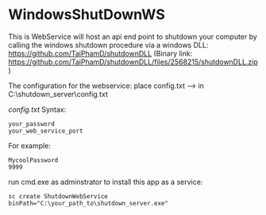 # WindowsShutDownWS
This is WebService will host an api end point to shutdown your computer by calling the windows shutdown procedure via a windows DLL:
https://github.com/TaiPhamD/shutdownDLL (Binary link: https://github.com/TaiPhamD/shutdownDLL/files/2568215/shutdownDLL.zip)


The configuration for the webservice: 
place config.txt --> in C:\shutdown_server\config.txt

*config.txt* Syntax:
```
your_password
your_web_service_port
```
For example:
```
MycoolPassword
9999
```
run cmd.exe as adminstrator to install this app as a service:
```
sc create ShutdownWebService binPath="C:\your_path_to\shutdown_server.exe"
```
